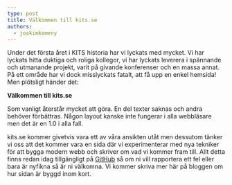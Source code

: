 ```yaml
---
type: post
title: Välkommen till kits.se
authors:
  - joakimkemeny
---
```


Under det första året i KITS historia har vi lyckats med mycket. Vi har lyckats hitta duktiga och roliga kollegor, vi har lyckats leverera i spännande och utmanande projekt, varit på givande konferenser och en massa annat. På ett område har vi dock misslyckats fatalt, att få upp en enkel hemsida! Men plötsligt händer det:

**Välkommen till kits.se**

Som vanligt återstår mycket att göra. En del texter saknas och andra behöver förbättras. Någon layout kanske inte fungerar i alla webbläsare men det är en 1.0 i alla fall.

kits.se kommer givetvis vara ett av våra ansikten utåt men dessutom tänker vi oss att det kommer vara en sida där vi experimenterar med nya tekniker för att bygga modern webb och skriver om vad vi kommer fram till. Allt detta finns redan idag tillgängligt på [GitHub](https://github.com/kits-ab/kits) så om ni vill rapportera ett fel eller bara är nyfikna så är ni välkomna. Vi kommer skriva mer här på bloggen om hur sidan är byggd inom kort.

<!--more-->


